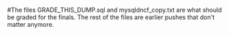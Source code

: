 
#The files GRADE_THIS_DUMP.sql and mysqldncf_copy.txt are what should be graded for the finals. The rest of the files are earlier pushes that don't matter anymore.

